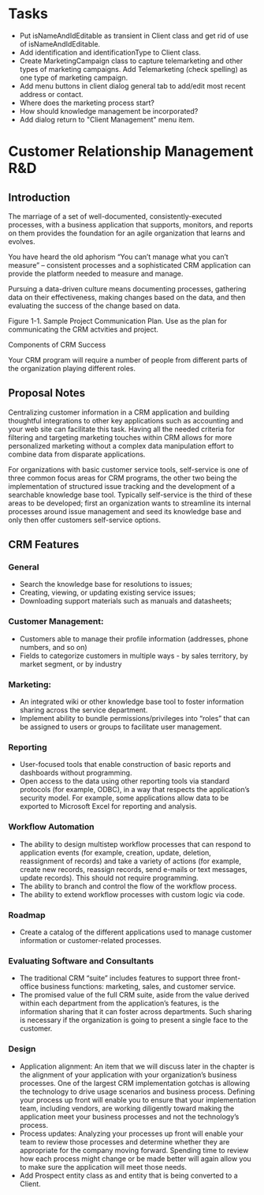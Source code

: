 # Tasks
- Put isNameAndIdEditable as transient in Client class and get rid of 
  use of isNameAndIdEditable.
- Add identification and identificationType to Client class.
- Create MarketingCampaign class to capture telemarketing and other types of 
  marketing campaigns. Add Telemarketing (check spelling) as one type of marketing campaign.
- Add menu buttons in client dialog general tab to add/edit most recent address or contact.
- Where does the marketing process start?
- How should knowledge management be incorporated?
- Add dialog return to "Client Management" menu item.

# Customer Relationship Management R&D

## Introduction

The marriage of a set of well-documented, consistently-executed processes, with a
business application that supports, monitors, and reports on them provides the
foundation for an agile organization that learns and evolves.

You have heard the old aphorism “You can’t manage what you can’t measure” – consistent processes and a sophisticated CRM application can provide the platform needed to measure and manage.

Pursuing a data-driven culture means documenting processes, gathering data on their effectiveness, making changes based on the data, and then evaluating the success of the change based on data.

Figure 1-1. Sample Project Communication Plan. Use as the plan for communicating the CRM actvities and project.

Components of CRM Success

Your CRM program will require a number of people from different parts of the organization playing different roles.

## Proposal Notes

Centralizing customer information in a CRM application and building thoughtful integrations to other key applications such as accounting and your web site can facilitate this task. Having all the needed criteria for filtering and targeting marketing touches within CRM allows for more personalized marketing without a complex data manipulation effort to combine data from disparate applications.

For organizations with basic customer service tools, self-service is one of three common focus areas for CRM programs, the other two being the implementation of structured issue tracking and the development of a searchable knowledge base tool. Typically self-service is the third of these areas to be developed; first an organization wants to streamline its internal processes around issue management and seed its knowledge base and only then offer customers self-service options.

## CRM Features

### General
- Search the knowledge base for resolutions to issues;
- Creating, viewing, or updating existing service issues;
- Downloading support materials such as manuals and datasheets;
### Customer Management:
- Customers able to manage their profile information (addresses, phone numbers, and so on)
- Fields to categorize customers in multiple ways - by sales territory, by market segment, or by industry
### Marketing:
- An integrated wiki or other knowledge base tool to foster information sharing across the service department.
- Implement ability to bundle permissions/privileges into “roles” that can be assigned to users or groups to facilitate user management.
### Reporting
- User-focused tools that enable construction of basic reports and dashboards without programming.
- Open access to the data using other reporting tools via standard protocols (for example, ODBC), in a way that respects the
application’s security model. For example, some applications allow data to be exported to Microsoft Excel for reporting and analysis.
### Workflow Automation
- The ability to design multistep workflow processes that can
respond to application events (for example, creation, update,
deletion, reassignment of records) and take a variety of actions (for
example, create new records, reassign records, send e-mails or text
messages, update records). This should not require programming.
- The ability to branch and control the flow of the workflow process.
- The ability to extend workflow processes with custom logic via
code.
### Roadmap
- Create a catalog of the different applications used to manage customer information or customer-related processes.
### Evaluating Software and Consultants
- The traditional CRM “suite” includes features to support three front-office business functions: marketing, sales, and customer service.
- The promised value of the full CRM suite, aside from the value derived within each department from the application’s features, is the information sharing that it can foster across departments. Such sharing is necessary if the organization is going to present a single face to the customer.
### Design
- Application alignment: An item that we will discuss later in the
chapter is the alignment of your application with your
organization’s business processes. One of the largest CRM
implementation gotchas is allowing the technology to drive usage
scenarios and business process. Defining your process up front will
enable you to ensure that your implementation team, including
vendors, are working diligently toward making the application
meet your business processes and not the technology’s process.
- Process updates: Analyzing your processes up front will enable your
team to review those processes and determine whether they are
appropriate for the company moving forward. Spending time to
review how each process might change or be made better will again
allow you to make sure the application will meet those needs.
- Add Prospect entity class as and entity that is being converted to a Client.
